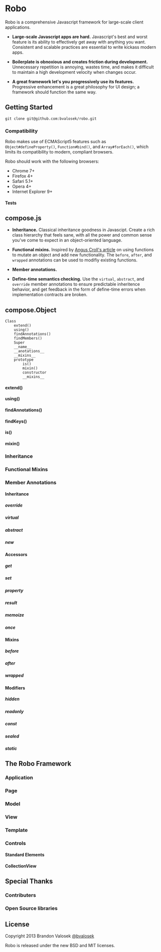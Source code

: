 # Robo

Robo is a comprehensive Javascript framework for large-scale client applications.

* **Large-scale Javascript apps are hard.** Javascript's best and worst feature
  is its ability to effectively get away with anything you want. Consistent and
  scalable practices are essential to write kickass modern apps.

* **Boilerplate is obnoxious and creates friction during development.**
  Unnecessary repetition is annoying, wastes time, and makes it difficult to
  maintain a high development velocity when changes occur.

* **A great framework let's you progressively use its features.** Progressive
  enhancement is a great philosophy for UI design; a framework should function
  the same way.

## Getting Started

```
git clone git@github.com:bvalosek/robo.git
```

### Compatibility

Robo makes use of ECMAScript5 features such as `Object#defineProperty()`,
`Function#bind()`, and `Array#forEach()`, which limits its compatibility to
modern, compliant browsers.

Robo should work with the following browsers:

* Chrome 7+
* Firefox 4+
* Safari 5.1+
* Opera 4+
* Internet Explorer 9+

#### Tests

## compose.js

* **Inheritance.** Classical inheritance goodness in Javascipt. Create a rich
  class hierarchy that feels sane, with all the power and common
  sense you've come to expect in an object-oriented language.

* **Functional mixins.**  Inspired by [Angus Croll's
  article](http://javascriptweblog.wordpress.com/2011/05/31/a-fresh-look-at-javascript-mixins/)
  on using functions to mutate an object and add new functionality. The
  `before`, `after`, and `wrapped` annotations can be used to modifiy existing
  functions.

* **Member annotations.**

* **Define-time semantics checking.** Use the `virtual`, `abstract`, and
  `override` member annotations to ensure predictable inheritence behavior, and
  get feedback in the form of define-time errors when implementation contracts
  are broken.

## compose.Object

```
Class
    extend()
    using()
    findAnnotations()
    findMembers()
    Super
    __name__
    __anotations__
    __mixins__
    prototype
        is()
        mixin()
        constructor
        __mixins__
```

#### extend()

#### using()

#### findAnnotations()

#### findKeys()

#### is()

#### mixin()

### Inheritance

### Functional Mixins

### Member Annotations

#### Inheritance

##### override

##### virtual

##### abstract

##### new

#### Accessors

##### get

##### set

##### property

##### result

##### memoize

##### once

#### Mixins

##### before

##### after

##### wrapped

#### Modifiers

##### hidden

##### readonly

##### const

##### sealed

##### static

## The Robo Framework

### Application

### Page

### Model

### View

### Template

### Controls

#### Standard Elements

#### CollectionView

## Special Thanks

### Contributers

### Open Source libraries

## License
Copyright 2013 Brandon Valosek [@bvalosek](http://twitter.com/bvalosek)

Robo is released under the new BSD and MIT licenses.

